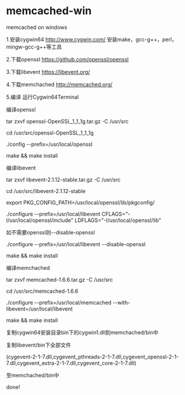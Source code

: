 # memcached-win
memcached on windows


1.安装cygwin64
http://www.cygwin.com/
安装make，gcc-g++，perl，mingw-gcc-g++等工具

2.下载openssl
https://github.com/openssl/openssl

3.下载libevent
https://libevent.org/

4.下载memchached
http://memcached.org/

5.编译
运行Cygwin64Terminal

编译openssl

tar zxvf openssl-OpenSSL_1_1_1g.tar.gz -C /usr/src

cd /usr/src/openssl-OpenSSL_1_1_1g

./config --prefix=/usr/local/openssl

make && make install

编译libevent

tar zxvf libevent-2.1.12-stable.tar.gz -C /usr/src

cd /usr/src/libevent-2.1.12-stable

export PKG_CONFIG_PATH=/usr/local/openssl/lib/pkgconfig/

./configure --prefix=/usr/local/libevent CFLAGS="-I/usr/local/openssl/include" LDFLAGS="-I/usr/local/openssl/lib"

如不需要openssl则--disable-openssl

./configure --prefix=/usr/local/libevent --disable-openssl

make && make install

编译memchached

tar zxvf memcached-1.6.6.tar.gz -C /usr/src

cd /usr/src/memcached-1.6.6

./configure --prefix=/usr/local/memcached --with-libevent=/usr/local/libevent

make && make install

复制cygwin64安装目录bin下的cygwin1.dll到memchached/bin中

复制libevent/bin下全部文件

(cygevent-2-1-7.dll,cygevent_pthreads-2-1-7.dll,cygevent_openssl-2-1-7.dll,cygevent_extra-2-1-7.dll,cygevent_core-2-1-7.dll)

至memchached/bin中

done!


